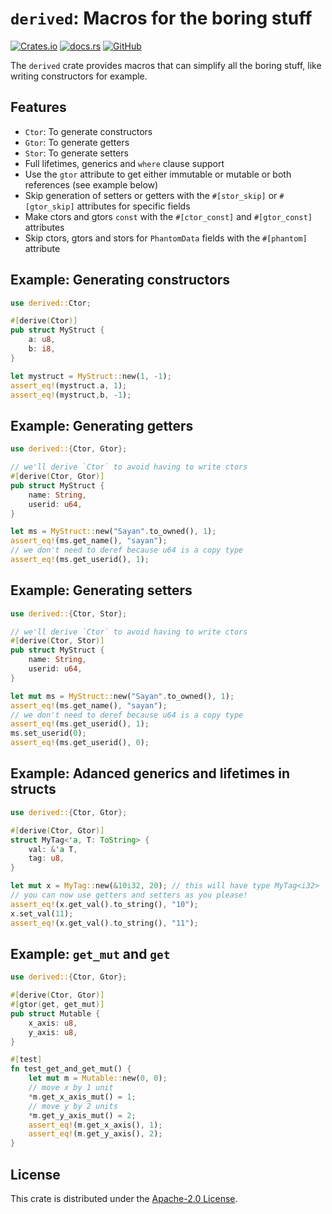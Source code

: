 # `derived`: Macros for the boring stuff

[![Crates.io](https://img.shields.io/crates/v/derived?style=flat-square)](https://crates.io/crates/derived) [![docs.rs](https://img.shields.io/docsrs/derived?style=flat-square)](https://docs.rs/derived) [![GitHub](https://img.shields.io/github/license/ohsayan/derived?style=flat-square)](./LICENSE)

The `derived` crate provides macros that can simplify all the boring stuff, like writing constructors for example.

## Features

- `Ctor`: To generate constructors
- `Gtor`: To generate getters
- `Stor`: To generate setters
- Full lifetimes, generics and `where` clause support
- Use the `gtor` attribute to get either immutable or mutable or both references (see example below)
- Skip generation of setters or getters with the `#[stor_skip]` or `#[gtor_skip]` attributes for
  specific fields
- Make ctors and gtors `const` with the `#[ctor_const]` and `#[gtor_const]` attributes
- Skip ctors, gtors and stors for `PhantomData` fields with the `#[phantom]` attribute

## Example: Generating constructors

```rust
use derived::Ctor;

#[derive(Ctor)]
pub struct MyStruct {
    a: u8,
    b: i8,
}

let mystruct = MyStruct::new(1, -1);
assert_eq!(mystruct.a, 1);
assert_eq!(mystruct,b, -1);
```

## Example: Generating getters

```rust
use derived::{Ctor, Gtor};

// we'll derive `Ctor` to avoid having to write ctors
#[derive(Ctor, Gtor)]
pub struct MyStruct {
    name: String,
    userid: u64,
}

let ms = MyStruct::new("Sayan".to_owned(), 1);
assert_eq!(ms.get_name(), "sayan");
// we don't need to deref because u64 is a copy type
assert_eq!(ms.get_userid(), 1);
```

## Example: Generating setters

```rust
use derived::{Ctor, Stor};

// we'll derive `Ctor` to avoid having to write ctors
#[derive(Ctor, Stor)]
pub struct MyStruct {
    name: String,
    userid: u64,
}

let mut ms = MyStruct::new("Sayan".to_owned(), 1);
assert_eq!(ms.get_name(), "sayan");
// we don't need to deref because u64 is a copy type
assert_eq!(ms.get_userid(), 1);
ms.set_userid(0);
assert_eq!(ms.get_userid(), 0);
```

## Example: Adanced generics and lifetimes in structs

```rust
use derived::{Ctor, Gtor};

#[derive(Ctor, Gtor)]
struct MyTag<'a, T: ToString> {
    val: &'a T,
    tag: u8,
}

let mut x = MyTag::new(&10i32, 20); // this will have type MyTag<i32>
// you can now use getters and setters as you please!
assert_eq!(x.get_val().to_string(), "10");
x.set_val(11);
assert_eq!(x.get_val().to_string(), "11");
```

## Example: `get_mut` and `get`

```rust
use derived::{Ctor, Gtor};

#[derive(Ctor, Gtor)]
#[gtor(get, get_mut)]
pub struct Mutable {
    x_axis: u8,
    y_axis: u8,
}

#[test]
fn test_get_and_get_mut() {
    let mut m = Mutable::new(0, 0);
    // move x by 1 unit
    *m.get_x_axis_mut() = 1;
    // move y by 2 units
    *m.get_y_axis_mut() = 2;
    assert_eq!(m.get_x_axis(), 1);
    assert_eq!(m.get_y_axis(), 2);
}
```

## License

This crate is distributed under the [Apache-2.0 License](./LICENSE).
